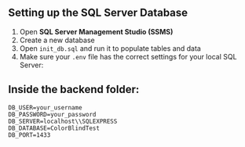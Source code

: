 ## Setting up the SQL Server Database

1. Open **SQL Server Management Studio (SSMS)**
2. Create a new database
3. Open `init_db.sql` and run it to populate tables and data
4. Make sure your `.env` file has the correct settings for your local SQL Server:


## Inside the backend folder:
```env
DB_USER=your_username
DB_PASSWORD=your_password
DB_SERVER=localhost\\SQLEXPRESS
DB_DATABASE=ColorBlindTest
DB_PORT=1433